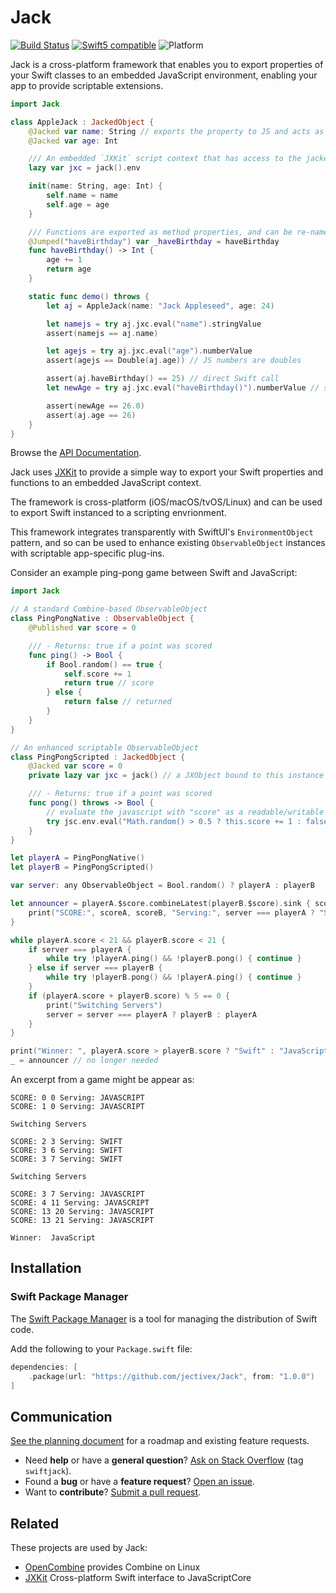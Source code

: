 Jack
========

[![Build Status][GitHubActionBadge]][ActionsLink]
[![Swift5 compatible][Swift5Badge]][Swift5Link] 
![Platform][SwiftPlatforms]
<!-- [![](https://tokei.rs/b1/github/jectivex/Jack)](https://github.com/jectivex/Jack) -->

Jack is a cross-platform framework that enables you to export
properties of your Swift classes to an embedded JavaScript environment,
enabling your app to provide scriptable extensions.

```swift
import Jack

class AppleJack : JackedObject { 
    @Jacked var name: String // exports the property to JS and acts as Combine.Published 
    @Jacked var age: Int

    /// An embedded `JXKit` script context that has access to the jacked properties and jumped functions
    lazy var jxc = jack().env

    init(name: String, age: Int) {
        self.name = name
        self.age = age
    }

    /// Functions are exported as method properties, and can be re-named for export
    @Jumped("haveBirthday") var _haveBirthday = haveBirthday
    func haveBirthday() -> Int {
        age += 1
        return age
    }

    static func demo() throws {
        let aj = AppleJack(name: "Jack Appleseed", age: 24)

        let namejs = try aj.jxc.eval("name").stringValue
        assert(namejs == aj.name)

        let agejs = try aj.jxc.eval("age").numberValue
        assert(agejs == Double(aj.age)) // JS numbers are doubles

        assert(aj.haveBirthday() == 25) // direct Swift call
        let newAge = try aj.jxc.eval("haveBirthday()").numberValue // scripted method invocation

        assert(newAge == 26.0)
        assert(aj.age == 26)
    }
}
```

Browse the [API Documentation].

Jack uses [JXKit](https://www.jective.org/JXKit/documentation/jxkit/)
to provide a simple way to export your Swift properties
and functions to an embedded JavaScript context.

The framework is cross-platform (iOS/macOS/tvOS/Linux) and 
can be used to export Swift instanced to a scripting
envrionment.


This framework integrates transparently with SwiftUI's `EnvironmentObject` pattern, and so can be used to enhance existing `ObservableObject` instances with scriptable app-specific plug-ins.

Consider an example ping-pong game between Swift and JavaScript:

```swift
import Jack

// A standard Combine-based ObservableObject
class PingPongNative : ObservableObject {
    @Published var score = 0

    /// - Returns: true if a point was scored
    func ping() -> Bool {
        if Bool.random() == true {
            self.score += 1
            return true // score
        } else {
            return false // returned
        }
    }
}

// An enhanced scriptable ObservableObject
class PingPongScripted : JackedObject {
    @Jacked var score = 0
    private lazy var jxc = jack() // a JXObject bound to this instance

    /// - Returns: true if a point was scored
    func pong() throws -> Bool {
        // evaluate the javascript with "score" as a readable/writable property
        try jsc.env.eval("Math.random() > 0.5 ? this.score += 1 : false").booleanValue
    }
}

let playerA = PingPongNative()
let playerB = PingPongScripted()

var server: any ObservableObject = Bool.random() ? playerA : playerB

let announcer = playerA.$score.combineLatest(playerB.$score).sink { scoreA, scoreB in
    print("SCORE:", scoreA, scoreB, "Serving:", server === playerA ? "SWIFT" : "JAVASCRIPT")
}

while playerA.score < 21 && playerB.score < 21 {
    if server === playerA {
        while try !playerA.ping() && !playerB.pong() { continue }
    } else if server === playerB {
        while try !playerB.pong() && !playerA.ping() { continue }
    }
    if (playerA.score + playerB.score) % 5 == 0 {
        print("Switching Servers")
        server = server === playerA ? playerB : playerA
    }
}

print("Winner: ", playerA.score > playerB.score ? "Swift" : "JavaScript")
_ = announcer // no longer needed

```

An excerpt from a game might be appear as:

```
SCORE: 0 0 Serving: JAVASCRIPT
SCORE: 1 0 Serving: JAVASCRIPT

Switching Servers

SCORE: 2 3 Serving: SWIFT
SCORE: 3 6 Serving: SWIFT
SCORE: 3 7 Serving: SWIFT

Switching Servers

SCORE: 3 7 Serving: JAVASCRIPT
SCORE: 4 11 Serving: JAVASCRIPT
SCORE: 13 20 Serving: JAVASCRIPT
SCORE: 13 21 Serving: JAVASCRIPT

Winner:  JavaScript
```


## Installation

### Swift Package Manager

The [Swift Package Manager][] is a tool for managing the distribution of
Swift code.

Add the following to your `Package.swift` file:

  ```swift
  dependencies: [
      .package(url: "https://github.com/jectivex/Jack", from: "1.0.0")
  ]
  ```

[Swift Package Manager]: https://swift.org/package-manager

## Communication

[See the planning document] for a roadmap and existing feature requests.

 - Need **help** or have a **general question**? [Ask on Stack
   Overflow][] (tag `swiftjack`).
 - Found a **bug** or have a **feature request**? [Open an issue][].
 - Want to **contribute**? [Submit a pull request][].

[See the planning document]: /Documentation/Planning.md
[Read the contributing guidelines]: ./CONTRIBUTING.md#contributing
[Ask on Stack Overflow]: https://stackoverflow.com/questions/tagged/swiftjack
[Open an issue]: https://github.com/jectivex/Jack/issues/new
[Submit a pull request]: https://github.com/jectivex/Jack/fork

## Related

These projects are used by Jack:

 - [OpenCombine][] provides Combine on Linux
 - [JXKit][] Cross-platform Swift interface to JavaScriptCore


[ProjectLink]: https://github.com/jectivex/Jack
[ActionsLink]: https://github.com/jectivex/Jack/actions
[API Documentation]: https://www.jective.org/Jack/documentation/jack/

[Swift]: https://swift.org/
[OpenCombine]: https://github.com/OpenCombine/OpenCombine
[Jack]: https://github.com/github/jectivex/Jack
[JXKit]: https://github.com/github/jectivex/JXKit

[GitHubActionBadge]: https://img.shields.io/github/workflow/status/jectivex/Jack/Jack%20CI

[Swift5Badge]: https://img.shields.io/badge/swift-5-orange.svg?style=flat
[Swift5Link]: https://developer.apple.com/swift/
[SwiftPlatforms]: https://img.shields.io/badge/Platforms-macOS%20|%20iOS%20|%20tvOS%20|%20Linux-teal.svg

